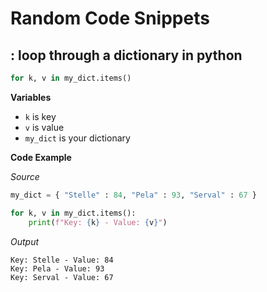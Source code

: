 # Random Code Snippets

## : loop through a dictionary in python

```py
for k, v in my_dict.items()
```

**Variables**

- `k` is key
- `v` is value
- `my_dict` is your dictionary

**Code Example**

*Source*
```py
my_dict = { "Stelle" : 84, "Pela" : 93, "Serval" : 67 }

for k, v in my_dict.items():
    print(f"Key: {k} - Value: {v}")
```

*Output*
```
Key: Stelle - Value: 84
Key: Pela - Value: 93
Key: Serval - Value: 67
```
